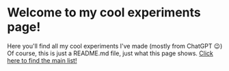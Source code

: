 # Welcome to my cool experiments page!

Here you'll find all my cool experiments I've made (mostly from ChatGPT 😉)
Of course, this is just a README.md file, just what this page shows. [Click here to find the main list!](/cool-experiments/index.md)
